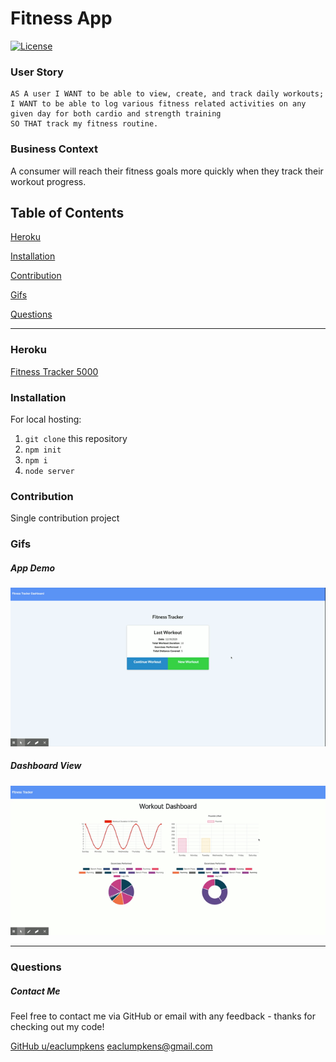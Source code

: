 # Fitness App
[![License](https://img.shields.io/badge/license-Other-orange)](https://opensource.org/licenses)

### User Story
```
AS A user I WANT to be able to view, create, and track daily workouts; 
I WANT to be able to log various fitness related activities on any given day for both cardio and strength training 
SO THAT track my fitness routine.
```
### Business Context

A consumer will reach their fitness goals more quickly when they track their workout progress.

## Table of Contents

[Heroku](#heroku)

[Installation](#installation)

[Contribution](#contribution)

[Gifs](#gifs)

[Questions](#questions)

----

<a name="demo"></a>
### Heroku

[Fitness Tracker 5000](https://fitness-tracker-5000.herokuapp.com/)

<a name="installation"></a>
### Installation

For local hosting:

1. `git clone` this repository
2. `npm init`
3. `npm i`
4. `node server`

<a name="contribution"></a>
### Contribution

Single contribution project 

<a name="gifs"></a>
### Gifs

##### App Demo
![app-demo](./img/app-demo.gif) 

##### Dashboard View
![dash-view](./img/dash-view.gif) 

----

<a name="questions"></a>
### Questions
##### Contact Me

Feel free to contact me via GitHub or email with any feedback - thanks for checking out my code!

[GitHub u/eaclumpkens](https://github.com/eaclumpkens)
eaclumpkens@gmail.com